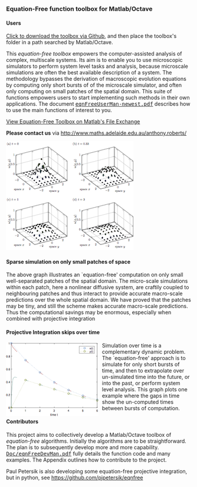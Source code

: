 
<h3>Equation-Free function toolbox for Matlab/Octave</h3>

<h4>Users</h4> 
<a href="https://github.com/uoa1184615/EquationFreeGit">
Click to download the toolbox via Github</a>, and then place
the toolbox's folder in a path searched by Matlab/Octave. 

<p>This <em>equation-free toolbox</em> empowers the
computer-assisted analysis of complex, multiscale systems.
Its aim is to enable you to use microscopic simulators to
perform system level tasks and analysis, because microscale
simulations are often the best available description of a
system. The methodology bypasses the derivation of
macroscopic evolution equations by computing only short
bursts of of the microscale simulator, and often only
computing on small patches of the spatial domain. This suite
of functions empowers users to start implementing such
methods in their own applications. The document
<a href="https://github.com/uoa1184615/EquationFreeGit/raw/master/eqnFreeUserMan-newest.pdf">
<tt>eqnFreeUserMan-newest.pdf</tt></a> describes how to use the
main functions of interest to you.

<p><a href="https://au.mathworks.com/matlabcentral/fileexchange/73632-equation-free-toolbox"> 
View Equation-Free Toolbox on Matlab's File Exchange</a>

<p><strong>Please contact us</strong> via
<a href="http://www.maths.adelaide.edu.au/anthony.roberts/">
http://www.maths.adelaide.edu.au/anthony.roberts/ </a>



<p><img src="https://github.com/uoa1184615/EquationFreeGit/raw/master/Patch/Figs/nonlinearDiffusion.png" style="max-width:100%; width=300"/>

<h4>Sparse simulation on only small patches of space</h4>

The above graph illustrates an `equation-free' computation on
only small well-separated patches of the spatial domain. The
micro-scale simulations within each patch, here a nonlinear
diffusive system, are craftily coupled to neighbouring
patches and thus interact to provide accurate macro-scale
predictions over the whole spatial domain. We have proved
that the patches may be tiny, and still the scheme makes
accurate macro-scale predictions. Thus the computational
savings may be enormous, especially when combined with
projective integration



<h4>Projective Integration skips over time</h4>

<img src="https://github.com/uoa1184615/EquationFreeGit/raw/master/ProjInt/Figs/egPIMM2.png" width=250
align="left" style="margin: 0px 10px 5px 0px;"/>
Simulation&nbsp;over&nbsp;time is a complementary dynamic problem. The
`equation-free' approach is to simulate for only short
bursts of time, and then to extrapolate over un-simulated
time into the future, or into the past, or perform system
level analysis. This graph plots one example where the gaps
in time show the un-computed times between bursts of
computation.




<h4>Contributors</h4> 
This project aims to collectively develop a
Matlab/Octave toolbox of <em>equation-free</em> algorithms.
Initially the algorithms are to be straightforward.  The
plan is to subsequently develop more and more capability.
<a href="https://github.com/uoa1184615/EquationFreeGit/raw/master/Doc/eqnFreeDevMan.pdf">
<tt>Doc/eqnFreeDevMan.pdf</tt></a> fully details the
function code and many examples.  The Appendix outlines how
to contribute to the project.

<p>Paul Petersik is also developing some equation-free
projective integration, but in python, see
<a href="https://github.com/pjpetersik/eqnfree">
https://github.com/pjpetersik/eqnfree </a>

